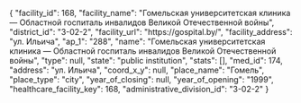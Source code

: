{
    "facility_id": 168,
    "facility_name": "Гомельская университетская клиника — Областной госпиталь инвалидов Великой Отечественной войны",
    "district_id": "3-02-2",
    "facility_url": "https:\/\/gospital.by\/",
    "facility_address": "ул. Ильича",
    "ap_1": "288",
    "name": "Гомельская университетская клиника — Областной госпиталь инвалидов Великой Отечественной войны",
    "type": null,
    "state": "public institution",
    "stats": [],
    "med_id": 174,
    "address": "ул. Ильича",
    "coord_x_y": null,
    "place_name": "Гомель",
    "place_type": "city",
    "year_of_closing": null,
    "year_of_opening": "1999",
    "healthcare_facility_key": 168,
    "administrative_division_id": "3-02-2"
}
